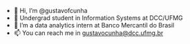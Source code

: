 - 👋 Hi, I’m @gustavofcunha
- 🌱 Undergrad student in Information Systems at DCC/UFMG
- 💼 I’m a data analytics intern at Banco Mercantil do Brasil
- 📫 You can reach me in gustavocunha@dcc.ufmg.br

<!---
gustavofcunha/gustavofcunha is a ✨ special ✨ repository because its `README.md` (this file) appears on your GitHub profile.
You can click the Preview link to take a look at your changes.
--->
